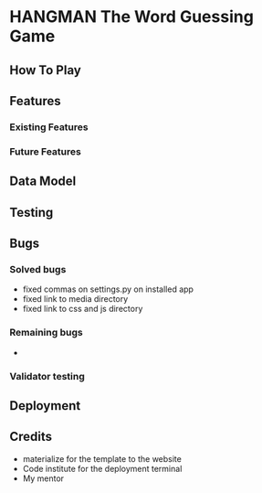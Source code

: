 # HANGMAN The Word Guessing Game 



## How To Play


## Features
### Existing Features



### Future Features


## Data Model


## Testing


## Bugs


### Solved bugs
- fixed commas on settings.py on installed app 
- fixed link to media directory 
- fixed link to css and js directory 


### Remaining bugs
- 

### Validator testing


## Deployment


## Credits
- materialize for the template to the website 
- Code institute for the deployment terminal 
- My mentor 
